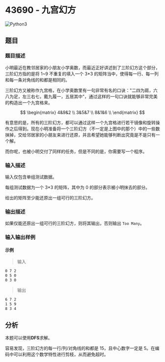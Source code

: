 # 43690 - 九宫幻方

![Python3](https://img.shields.io/badge/Python3-AC-green)

## 题目

### 题目描述

小明最近在教邻居家的小朋友小学奥数，而最近正好讲述到了三阶幻方这个部分，三阶幻方指的是将 1~9 不重复的填入一个 3\*3 的矩阵当中，使得每一行、每一列和每一条对角线的和都是相同的。

三阶幻方又被称作九宫格，在小学奥数里有一句非常有名的口诀："二四为肩，六八为足，左三右七，戴九履一，五居其中"，通过这样的一句口诀就能够非常完美的构造出一个九宫格来。

$$
\begin{matrix}
4&9&2 \\
3&5&7 \\
8&1&6 \\
\end{matrix}
$$

有意思的是，所有的三阶幻方，都可以通过这样一个九宫格进行若干镜像和旋转操作之后得到。现在小明准备将一个三阶幻方（不一定是上图中的那个）中的一些数抹掉，交给邻居家的小朋友来进行还原，并且希望她能够判断出究竟是不是只有一个解。

而你呢，也被小明交付了同样的任务，但是不同的是，你需要写一个程序。

### 输入描述

输入仅包含单组测试数据。

每组测试数据为一个 3\*3 的矩阵，其中为 0 的部分表示被小明抹去的部分。

给出的矩阵至少能还原出一组可行的三阶幻方。

### 输出描述

如果仅能还原出一组可行的三阶幻方，则将其输出，否则输出 `Too
Many`。

### 输入输出样例

#### 示例

> 输入

```txt
0 7 2
0 5 0
0 3 0
```

> 输出

```txt
6 7 2
1 5 9
8 3 4
```

## 分析

本题可以使用**DFS**求解。

容易发现，三阶幻方的每一行/列/对角线的和都是 15，且中心数字一定是 5。在编码中可以利用这个数学特性进行剪枝，从而避免超时。
